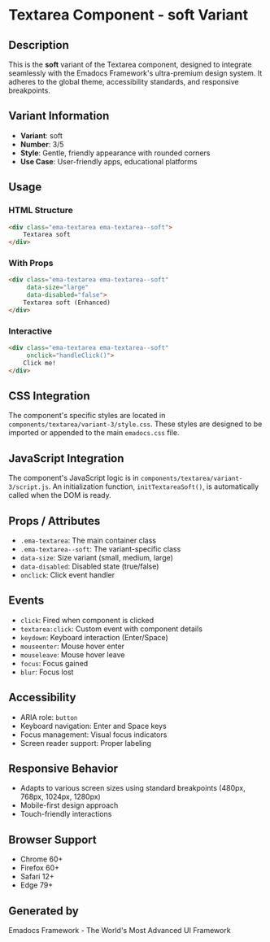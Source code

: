 # Textarea Component - soft Variant

## Description
This is the **soft** variant of the Textarea component, designed to integrate seamlessly with the Emadocs Framework's ultra-premium design system. It adheres to the global theme, accessibility standards, and responsive breakpoints.

## Variant Information
- **Variant**: soft
- **Number**: 3/5
- **Style**: Gentle, friendly appearance with rounded corners
- **Use Case**: User-friendly apps, educational platforms

## Usage

### HTML Structure
```html
<div class="ema-textarea ema-textarea--soft">
    Textarea soft
</div>
```

### With Props
```html
<div class="ema-textarea ema-textarea--soft" 
     data-size="large" 
     data-disabled="false">
    Textarea soft (Enhanced)
</div>
```

### Interactive
```html
<div class="ema-textarea ema-textarea--soft" 
     onclick="handleClick()">
    Click me!
</div>
```

## CSS Integration
The component's specific styles are located in `components/textarea/variant-3/style.css`. These styles are designed to be imported or appended to the main `emadocs.css` file.

## JavaScript Integration
The component's JavaScript logic is in `components/textarea/variant-3/script.js`. An initialization function, `initTextareaSoft()`, is automatically called when the DOM is ready.

## Props / Attributes
- `.ema-textarea`: The main container class
- `.ema-textarea--soft`: The variant-specific class
- `data-size`: Size variant (small, medium, large)
- `data-disabled`: Disabled state (true/false)
- `onclick`: Click event handler

## Events
- `click`: Fired when component is clicked
- `textarea:click`: Custom event with component details
- `keydown`: Keyboard interaction (Enter/Space)
- `mouseenter`: Mouse hover enter
- `mouseleave`: Mouse hover leave
- `focus`: Focus gained
- `blur`: Focus lost

## Accessibility
- ARIA role: `button`
- Keyboard navigation: Enter and Space keys
- Focus management: Visual focus indicators
- Screen reader support: Proper labeling

## Responsive Behavior
- Adapts to various screen sizes using standard breakpoints (480px, 768px, 1024px, 1280px)
- Mobile-first design approach
- Touch-friendly interactions

## Browser Support
- Chrome 60+
- Firefox 60+
- Safari 12+
- Edge 79+

## Generated by
Emadocs Framework - The World's Most Advanced UI Framework
